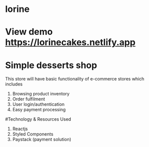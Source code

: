 # lorine
# View demo https://lorinecakes.netlify.app
# Simple desserts shop
This store will have basic functionality of e-commerce stores which includes
1. Browsing product inventory
2. Order fulfilment
3. User login/authentication
4. Easy payment processing

#Technology & Resources Used
 1. Reactjs
 2. Styled Components
 3. Paystack (payment solution)
